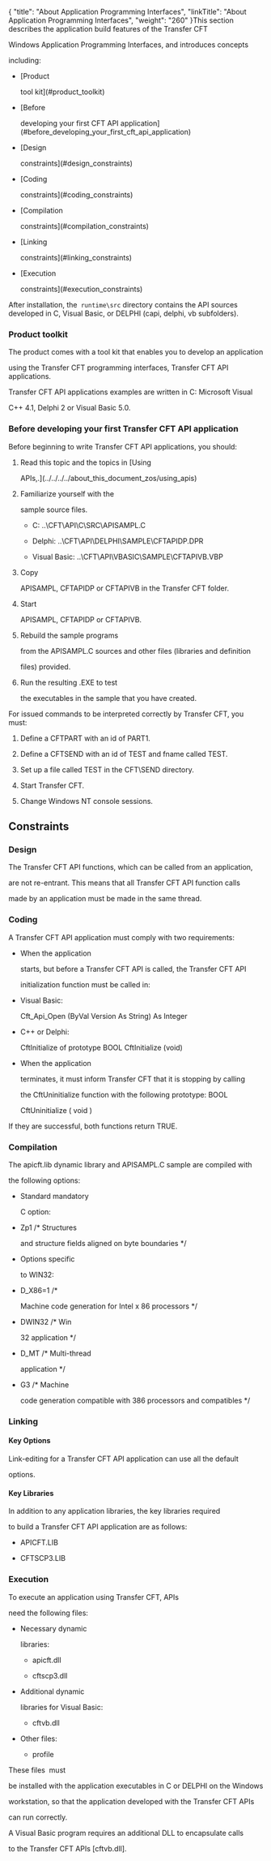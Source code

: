 {
    "title": "About Application Programming Interfaces",
    "linkTitle": "About Application Programming Interfaces",
    "weight": "260"
}This section describes the application build features of the Transfer CFT
Windows Application Programming Interfaces, and introduces concepts
including:

-   [Product
    tool kit](#product_toolkit)
-   [Before
    developing your first CFT API application](#before_developing_your_first_cft_api_application)
-   [Design
    constraints](#design_constraints)
-   [Coding
    constraints](#coding_constraints)
-   [Compilation
    constraints](#compilation_constraints)
-   [Linking
    constraints](#linking_constraints)
-   [Execution
    constraints](#execution_constraints)

After installation, the` runtime\src` directory contains the API sources developed in C, Visual Basic, or DELPHI (capi, delphi, vb subfolders).

### <span id="Product_toolkit"></span>Product toolkit

The product comes with a tool kit that enables you to develop an application
using the Transfer CFT programming interfaces, Transfer CFT API applications.

Transfer CFT API applications examples are written in C: Microsoft Visual
C++ 4.1, Delphi 2 or Visual Basic 5.0.

### <span id="Before_developing_your_first_CFT_API_application"></span>Before developing your first Transfer CFT API application

Before beginning to write Transfer CFT API applications, you should:

1.  Read this topic and the topics in [Using
    APIs,.](../../../../about_this_document_zos/using_apis)
2.  Familiarize yourself with the
    sample source files.
    -   C: ..\\CFT\\API\\C\\SRC\\APISAMPL.C 
    -   Delphi: ..\\CFT\\API\\DELPHI\\SAMPLE\\CFTAPIDP.DPR 
    -   Visual Basic: ..\\CFT\\API\\VBASIC\\SAMPLE\\CFTAPIVB.VBP
3.  Copy
    APISAMPL, CFTAPIDP or CFTAPIVB in the Transfer CFT folder.
4.  Start
    APISAMPL, CFTAPIDP or CFTAPIVB.
5.  Rebuild the sample programs
    from the APISAMPL.C sources and other files (libraries and definition
    files) provided.
6.  Run the resulting .EXE to test
    the executables in the sample that you have created.

For issued commands to be interpreted correctly by Transfer CFT, you must:

1.  Define a CFTPART with an id of PART1.
2.  Define a CFTSEND with an id of TEST and fname called TEST.
3.  Set up a file called TEST in the CFT\\SEND directory.
4.  Start Transfer CFT.
5.  Change Windows NT console sessions.

## <span id="Design_constraints"></span>Constraints

### Design

The Transfer CFT API functions, which can be called from an application,
are not re-entrant. This means that all Transfer CFT API function calls
made by an application must be made in the same thread.

### <span id="Coding_constraints"></span>Coding

A Transfer CFT API application must comply with two requirements:

-   When the application
    starts, but before a Transfer CFT API is called, the Transfer CFT API
    initialization function must be called in:
-   Visual Basic:
    Cft\_Api\_Open (ByVal Version As String) As Integer
-   C++ or Delphi:
    CftInitialize of prototype BOOL CftInitialize (void)
-   When the application
    terminates, it must inform Transfer CFT that it is stopping by calling
    the CftUninitialize function with the following prototype: BOOL
    CftUninitialize ( void )

If they are successful, both functions return TRUE.

### <span id="Compilation_constraints"></span>Compilation

The apicft.lib dynamic library and APISAMPL.C sample are compiled with
the following options:

-   Standard mandatory
    C option:
-   Zp1 /\* Structures
    and structure fields aligned on byte boundaries \*/

<!-- -->

-   Options specific
    to WIN32:

<!-- -->

-   D\_X86=1 /\*
    Machine code generation for Intel x 86 processors \*/
-   DWIN32 /\* Win
    32 application \*/
-   D\_MT /\* Multi-thread
    application \*/
-   G3 /\* Machine
    code generation compatible with 386 processors and compatibles \*/

### <span id="Linking_constraints"></span>Linking

#### Key Options

Link-editing for a Transfer CFT API application can use all the default
options.

#### Key Libraries

In addition to any application libraries, the key libraries required
to build a Transfer CFT API application are as follows:

-   APICFT.LIB
-   CFTSCP3.LIB

### <span id="Execution_constraints"></span>Execution

To execute an application using Transfer CFT, APIs
need the following files:

-   Necessary dynamic
    libraries:
    -   apicft.dll
    -   cftscp3.dll
-   Additional dynamic
    libraries for Visual Basic:  
    -   cftvb.dll
-   Other files:
    -   profile

These files  must
be installed with the application executables in C or DELPHI on the Windows
workstation, so that the application developed with the Transfer CFT APIs
can run correctly.

A Visual Basic program requires an additional DLL to encapsulate calls
to the Transfer CFT APIs \[cftvb.dll\].
